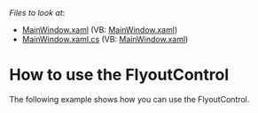 <!-- default file list -->
*Files to look at*:

* [MainWindow.xaml](./CS/DXSample/MainWindow.xaml) (VB: [MainWindow.xaml](./VB/DXSample/MainWindow.xaml))
* [MainWindow.xaml.cs](./CS/DXSample/MainWindow.xaml.cs) (VB: [MainWindow.xaml](./VB/DXSample/MainWindow.xaml))
<!-- default file list end -->
# How to use the FlyoutControl


<p>The following example shows how you can use the FlyoutControl.</p>

<br/>


